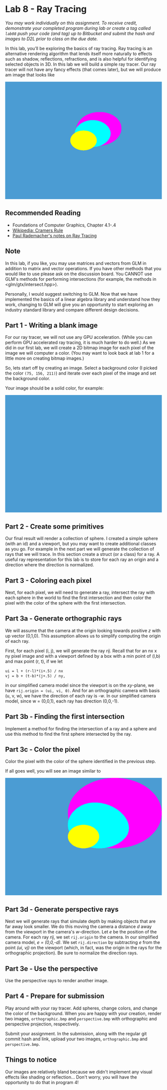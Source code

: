 # Lab 8 - Ray Tracing

*You may work individually on this assignment.
To receive credit, demonstrate your
completed program during lab or create a tag called `lab08` push your
code (and tag) up to Bitbucket and submit the hash and images to D2L prior
to class on the due date.*

In this lab, you’ll be exploring the basics of ray tracing. Ray tracing is an
alternative rendering algorithm that lends itself more naturally to effects such
as shadow, reflections, refractions, and is also helpful for identifying
selected objects in 3D.  In this lab we will build a simple ray tracer.  Our ray
tracer will not have any fancy effects (that comes later), but we will produce
am image that looks like

![target solution](./img/target-solution.bmp)

## Recommended Reading

* Foundations of Computer Graphics, Chapter 4.1-.4
* [Wikipedia: Cramers Rule](https://en.wikipedia.org/wiki/Cramer%27s_rule)
* [Paul Rademacher's notes on Ray Tracing](https://www.cs.unc.edu/~rademach/xroads-RT/RTarticle.html)

## Note

In this lab, if you like, you may use matrices and vectors from GLM in addition
to matrix and vector operations.  If you have other methods that you would like
to use please ask on the discussion board.  You CANNOT use GLM's methods for
performing intersections (for example, the methods in <glm/gtx/intersect.hpp>).

Personally, I would suggest switching to GLM.  Now that we have implemented the
basics of a linear algebra library and understand how they work, changing to GLM
will give you an opportunity to start exploring an industry standard library and
compare different design decisions.

## Part 1 - Writing a blank image

For our ray tracer, we will not use any GPU acceleration.  (While you can
perform GPU accelerated ray tracing, it is much harder to do well.)  As we did
in our first lab, we will create a 2D bitmap image for each pixel of the image
we will computer a color.  (You may want to look back at lab 1 for a little more
on creating bitmap images.)

So, lets start off by creating an image.  Select a background color (I picked
the color `(75, 156, 211)`) and iterate over each pixel of the image and set the
background color.

Your image should be a solid color, for example:

![solid](./img/solid.bmp)

## Part 2 - Create some primitives

Our final result will render a collection of sphere.  I created a simple sphere
(with an id) and a viewport, but you may want to create additional classes as
you go.  For example in the next part we will generate the collection of rays
that we will trace.  In this section create a struct (or a class) for a ray.  A
useful ray representation for this lab is to store for each ray an origin and a
direction where the direction is normalized.


## Part 3 - Coloring each pixel

Next, for each pixel, we will need to generate a ray, intersect the ray with
each sphere in the world to find the first intersection and then color the pixel
with the color of the sphere with the first intersection.

## Part 3a - Generate orthographic rays

We will assume that the camera at the origin looking towards positive *z* with
up vector (0,1,0).  This assumption allows us to simplify computing the origin
of each ray.

First, for each pixel (i, j), we will generate the ray *rij*.  Recall that for
an nx x ny pixel image and with a viewport defined by a box with a min point of
(l,b) and max point (r, t), if we let

    ui = l + (r-l)*(i+.5) / nx
    vj = b + (t-b)*(j+.5) / ny,

in our simplified camera model since the viewport is on the *xy*-plane, we have
`rij.origin = (ui, vi, 0)`.  And for an orthographic camera with basis (u, v,
w), we have the direction of each ray is *-w*.   In our simplified camera model,
since w = (0,0,1), each ray has direction (0,0,-1).

## Part 3b - Finding the first intersection

Implement a method for finding the intersection of a ray and a sphere and use
this method to find the first sphere intersected by the ray.

## Part 3c - Color the pixel

Color the pixel with the color of the sphere identified in the previous step.

If all goes well, you will see an image similar to

![orthographic](./img/orthographic.bmp)

## Part 3d - Generate perspective rays

Next we will generate rays that simulate depth by making objects that are far
away look smaller.  We do this moving the camera a distance *d* away from the
viewport in the camera's *w*-direction. Let *e* be the position of the camera.
For each ray *rij*, we set `rij.origin` to the camera.  In our simplified camera
model, *e = (0,0,-d)*.  We set `rij.direction`  by subtracting *e* from the
point *(ui, vj)* on the viewport (which, in fact, was the origin in the rays for
the orthographic projection).  Be sure to normalize the direction rays.

## Part 3e - Use the perspective

Use the perspective rays to render another image.

## Part 4 - Prepare for submission

Play around with your ray tracer. Add spheres, change colors, and  change the
color of the background.  When you are happy with your creation, render two
images, `orthographic.bmp` and `perspective.bmp` with orthographic and
perspective projection, respectively.

Submit your assignment. In the submission, along with the regular git commit
hash and link, upload your two images, `orthographic.bmp` and `perspective.bmp`.

## Things to notice

Our images are relatively bland because we didn't implement any visual effects
like shading or reflection... Don't worry, you will have the opportunity to do
that in program 4!
